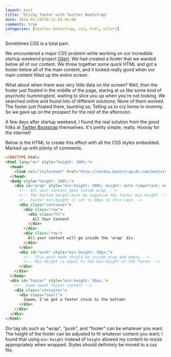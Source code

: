 ```yaml
---
layout: post
title: "Sticky footer with Twitter Bootstrap"
date: 2014-03-24T20:12:50-04:00
comments: true
categories: [twitter-bootstrap, css, html, ollert]
---
```


Sometimes CSS is a total pain.

We encountered a major CSS problem while working on our incredible startup weekend project [Ollert](//ollert.herokuapp.com). We had created a footer that we wanted below all of our content. We threw together some quick HTML and got a footer below all of the main content, and it looked really good when our main content filled up the entire screen.

What about when there was very little data on the screen? Well, then the footer just floated in the middle of the page, staring at us like some kind of psychotic hummingbird, waiting to slice you up when you're not looking. We searched online and found lots of different solutions; None of them worked. The footer just floated there, taunting us; Telling us to cry home to mommy. So we gave up on the prospect for the rest of the afternoon.

A few days after startup weekend, I found the real solution from the good folks at [Twitter Bootstrap](//getbootstrap.com/2.3.2/examples/sticky-footer.html) themselves. It's pretty simple, really. Hooray for the internet!

Below is the HTML to create this effect with all the CSS styles embedded. Marked up with plenty of comments.

``` html index.html
<!DOCTYPE html>
<html lang="en" style="height: 100%;">
  <head>
    <link rel="stylesheet" href="http://netdna.bootstrapcdn.com/bootstrap/3.1.1/css/bootstrap.min.css">
  </head>
  <body style="height: 100%;">
    <div id="wrap" style="min-height: 100%; height: auto !important; height: 100%; margin: 0 auto -50px;">
      <!-- All your content goes inside wrap. -->
      <!-- The bottom margin must be negative the footer min-height -->
      <!-- Footer min-height is set to 50px in this case -->
      <div class="container">
        <div class="row">
          <div class="h1">
            All Your Content
          </div>
        </div>
        <div class="row">
          All your content will go inside the 'wrap' div.
        </div>
      </div>
      <div id="push" style="min-height: 50px;">
        <!-- This push node should be inside wrap and empty -->
        <!-- Min-height is equal to the min-height of the footer -->
      </div>
    </div>
  </body>
  <div id="footer" style="min-height: 50px;">
    <!-- Some sweet footer content -->
    <div class="container">
      <div class="small">
        Zowee, I've got a footer stuck to the bottom!
      </div>
    </div>
  </div>
</html>

```

Div tag ids such as "wrap", "push", and "footer" can be whatever you want. The height of the footer can be adjusted to fit whatever content you want; I found that using `min-height` instead of `height` allowed my content to resize appropriately when wrapped. Styles should definitely be moved to a css file.
